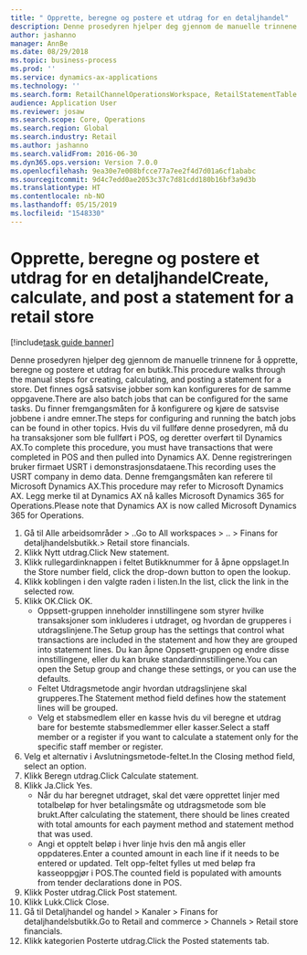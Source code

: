 ```yaml
---
title: " Opprette, beregne og postere et utdrag for en detaljhandel"
description: Denne prosedyren hjelper deg gjennom de manuelle trinnene for å opprette, beregne og postere et utdrag for en butikk.
author: jashanno
manager: AnnBe
ms.date: 08/29/2018
ms.topic: business-process
ms.prod: ''
ms.service: dynamics-ax-applications
ms.technology: ''
ms.search.form: RetailChannelOperationsWorkspace, RetailStatementTable
audience: Application User
ms.reviewer: josaw
ms.search.scope: Core, Operations
ms.search.region: Global
ms.search.industry: Retail
ms.author: jashanno
ms.search.validFrom: 2016-06-30
ms.dyn365.ops.version: Version 7.0.0
ms.openlocfilehash: 9ea30e7e008bfcce77a7ee2f4d7d01a6cf1ababc
ms.sourcegitcommit: 9d4c7edd0ae2053c37c7d81cdd180b16bf3a9d3b
ms.translationtype: HT
ms.contentlocale: nb-NO
ms.lasthandoff: 05/15/2019
ms.locfileid: "1548330"
---
```

# <a name="create-calculate-and-post-a-statement-for-a-retail-store"></a><span data-ttu-id="939e6-103"> Opprette, beregne og postere et utdrag for en detaljhandel</span><span class="sxs-lookup"><span data-stu-id="939e6-103">Create, calculate, and post a statement for a retail store</span></span>

[!include[task guide banner](../includes/task-guide-banner.md)]

<span data-ttu-id="939e6-104">Denne prosedyren hjelper deg gjennom de manuelle trinnene for å opprette, beregne og postere et utdrag for en butikk.</span><span class="sxs-lookup"><span data-stu-id="939e6-104">This procedure walks through the manual steps for creating, calculating, and posting a statement for a store.</span></span> <span data-ttu-id="939e6-105">Det finnes også satsvise jobber som kan konfigureres for de samme oppgavene.</span><span class="sxs-lookup"><span data-stu-id="939e6-105">There are also batch jobs that can be configured for the same tasks.</span></span> <span data-ttu-id="939e6-106">Du finner fremgangsmåten for å konfigurere og kjøre de satsvise jobbene i andre emner.</span><span class="sxs-lookup"><span data-stu-id="939e6-106">The steps for configuring and running the batch jobs can be found in other topics.</span></span> <span data-ttu-id="939e6-107">Hvis du vil fullføre denne prosedyren, må du ha transaksjoner som ble fullført i POS, og deretter overført til Dynamics AX.</span><span class="sxs-lookup"><span data-stu-id="939e6-107">To complete this procedure, you must have transactions that were completed in POS and then pulled into Dynamics AX.</span></span> <span data-ttu-id="939e6-108">Denne registreringen bruker firmaet USRT i demonstrasjonsdataene.</span><span class="sxs-lookup"><span data-stu-id="939e6-108">This recording uses the USRT company in demo data.</span></span> <span data-ttu-id="939e6-109">Denne fremgangsmåten kan referere til Microsoft Dynamics AX.</span><span class="sxs-lookup"><span data-stu-id="939e6-109">This procedure may refer to Microsoft Dynamics AX.</span></span> <span data-ttu-id="939e6-110">Legg merke til at Dynamics AX nå kalles Microsoft Dynamics 365 for Operations.</span><span class="sxs-lookup"><span data-stu-id="939e6-110">Please note that Dynamics AX is now called Microsoft Dynamics 365 for Operations.</span></span>

1. <span data-ttu-id="939e6-111">Gå til Alle arbeidsområder > ..</span><span class="sxs-lookup"><span data-stu-id="939e6-111">Go to All workspaces > ..</span></span> <span data-ttu-id="939e6-112">> Finans for detaljhandelsbutikk.</span><span class="sxs-lookup"><span data-stu-id="939e6-112">> Retail store financials.</span></span>
2. <span data-ttu-id="939e6-113">Klikk Nytt utdrag.</span><span class="sxs-lookup"><span data-stu-id="939e6-113">Click New statement.</span></span>
3. <span data-ttu-id="939e6-114">Klikk rullegardinknappen i feltet Butikknummer for å åpne oppslaget.</span><span class="sxs-lookup"><span data-stu-id="939e6-114">In the Store number field, click the drop-down button to open the lookup.</span></span>
4. <span data-ttu-id="939e6-115">Klikk koblingen i den valgte raden i listen.</span><span class="sxs-lookup"><span data-stu-id="939e6-115">In the list, click the link in the selected row.</span></span>
5. <span data-ttu-id="939e6-116">Klikk OK.</span><span class="sxs-lookup"><span data-stu-id="939e6-116">Click OK.</span></span>
    * <span data-ttu-id="939e6-117">Oppsett-gruppen inneholder innstillingene som styrer hvilke transaksjoner som inkluderes i utdraget, og hvordan de grupperes i utdragslinjene.</span><span class="sxs-lookup"><span data-stu-id="939e6-117">The Setup group has the settings that control what transactions are included in the statement and how they are grouped into statement lines.</span></span> <span data-ttu-id="939e6-118">Du kan åpne Oppsett-gruppen og endre disse innstillingene, eller du kan bruke standardinnstillingene.</span><span class="sxs-lookup"><span data-stu-id="939e6-118">You can open the Setup group and change these settings, or you can use the defaults.</span></span>  
    * <span data-ttu-id="939e6-119">Feltet Utdragsmetode angir hvordan utdragslinjene skal grupperes.</span><span class="sxs-lookup"><span data-stu-id="939e6-119">The Statement method field defines how the statement lines will be grouped.</span></span>  
    * <span data-ttu-id="939e6-120">Velg et stabsmedlem eller en kasse hvis du vil beregne et utdrag bare for bestemte stabsmedlemmer eller kasser.</span><span class="sxs-lookup"><span data-stu-id="939e6-120">Select a staff member or a register if you want to calculate a statement only for the specific staff member or register.</span></span>  
6. <span data-ttu-id="939e6-121">Velg et alternativ i Avslutningsmetode-feltet.</span><span class="sxs-lookup"><span data-stu-id="939e6-121">In the Closing method field, select an option.</span></span>
7. <span data-ttu-id="939e6-122">Klikk Beregn utdrag.</span><span class="sxs-lookup"><span data-stu-id="939e6-122">Click Calculate statement.</span></span>
8. <span data-ttu-id="939e6-123">Klikk Ja.</span><span class="sxs-lookup"><span data-stu-id="939e6-123">Click Yes.</span></span>
    * <span data-ttu-id="939e6-124">Når du har beregnet utdraget, skal det være opprettet linjer med totalbeløp for hver betalingsmåte og utdragsmetode som ble brukt.</span><span class="sxs-lookup"><span data-stu-id="939e6-124">After calculating the statement, there should be lines created with total amounts for each payment method and statement method that was used.</span></span>  
    * <span data-ttu-id="939e6-125">Angi et opptelt beløp i hver linje hvis den må angis eller oppdateres.</span><span class="sxs-lookup"><span data-stu-id="939e6-125">Enter a counted amount in each line if it needs to be entered or updated.</span></span> <span data-ttu-id="939e6-126">Telt opp-feltet fylles ut med beløp fra kasseoppgjør i POS.</span><span class="sxs-lookup"><span data-stu-id="939e6-126">The counted field is populated with amounts from tender declarations done in POS.</span></span>  
9. <span data-ttu-id="939e6-127">Klikk Poster utdrag.</span><span class="sxs-lookup"><span data-stu-id="939e6-127">Click Post statement.</span></span>
10. <span data-ttu-id="939e6-128">Klikk Lukk.</span><span class="sxs-lookup"><span data-stu-id="939e6-128">Click Close.</span></span>
11. <span data-ttu-id="939e6-129">Gå til Detaljhandel og handel > Kanaler > Finans for detaljhandelsbutikk.</span><span class="sxs-lookup"><span data-stu-id="939e6-129">Go to Retail and commerce > Channels > Retail store financials.</span></span>
12. <span data-ttu-id="939e6-130">Klikk kategorien Posterte utdrag.</span><span class="sxs-lookup"><span data-stu-id="939e6-130">Click the Posted statements tab.</span></span>

